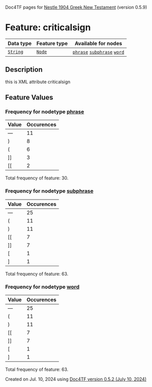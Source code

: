Doc4TF pages for [Nestle 1904 Greek New Testament](https://github.com/saulocantanhede/tfgreek2/tree/main/tf) (version 0.5.9)
# Feature: criticalsign
Data type|Feature type|Available for nodes
---|---|---
[`String`](featuresbydatatype.md#string)|[`Node`](featuresbytype.md#node)| [`phrase`](featuresbynodetype.md#phrase)  [`subphrase`](featuresbynodetype.md#subphrase)  [`word`](featuresbynodetype.md#word) 
## Description
this is XML attribute criticalsign
## Feature Values
### Frequency for nodetype [phrase](featuresbynodetype.md#phrase)
Value|Occurences
---|---
—|11
)|8
(|6
]]|3
[[|2

Total frequency of feature: 30.
 ### Frequency for nodetype [subphrase](featuresbynodetype.md#subphrase)
Value|Occurences
---|---
—|25
(|11
)|11
[[|7
]]|7
[|1
]|1

Total frequency of feature: 63.
 ### Frequency for nodetype [word](featuresbynodetype.md#word)
Value|Occurences
---|---
—|25
(|11
)|11
[[|7
]]|7
[|1
]|1

Total frequency of feature: 63.
  

Created on Jul. 10, 2024 using [Doc4TF version 0.5.2 (July 10, 2024)](https://github.com/tonyjurg/Doc4TF/blob/main/CreateFeatureDoc.ipynb) 